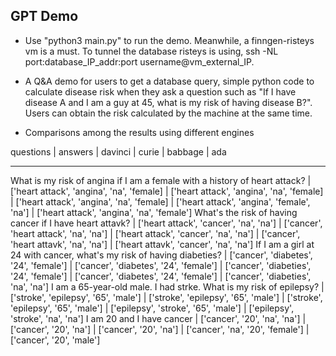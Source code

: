 ## GPT Demo

- Use "python3 main.py" to run the demo. Meanwhile, a finngen-risteys vm is a must. To tunnel the database risteys is using, ssh -NL port:database_IP_addr:port username@vm_external_IP. 

- A Q&A demo for users to get a database query, simple python code to calculate disease risk when they ask a question such as "If I have disease A and I am a guy at 45, what is my risk of having disease B?". Users can obtain the risk calculated by the machine at the same time.


- Comparisons among the results using different engines

questions | answers	| davinci | curie | babbage | ada
---------   -------   -------   -----   -------   ---
What is my risk of angina if I am a female with a history of heart attack? | ['heart attack', 'angina', 'na', 'female] | ['heart attack', 'angina', 'na', 'female] | ['heart attack', 'angina', 'na', 'female] | ['heart attack', 'angina', 'female', 'na'] | ['heart attack', 'angina', 'na', 'female']
What's the risk of having cancer if I have heart attavk? | ['heart attack', 'cancer', 'na', 'na'] | ['cancer', 'heart attack', 'na', 'na'] | ['heart attack', 'cancer', 'na', 'na'] | ['cancer', 'heart attavk', 'na', 'na'] | ['heart attavk', 'cancer', 'na', 'na']
If I am a girl at 24 with cancer, what's my risk of having diabeties? | ['cancer', 'diabetes', '24', 'female'] | ['cancer', 'diabetes', '24', 'female'] | ['cancer', 'diabeties', '24', 'female'] | ['cancer', 'diabetes', '24', 'female'] | ['cancer', 'diabeties', 'na', 'na']
I am a 65-year-old male. I had strke. What is my risk of epilepsy? | ['stroke', 'epilepsy', '65', 'male'] | ['stroke', 'epilepsy', '65', 'male'] | ['stroke', 'epilepsy', '65', 'male'] | ['epilepsy', 'stroke', '65', 'male'] | ['epilepsy', 'stroke', 'na', 'na']
I am 20 and I have cancer | ['cancer', '20', 'na', 'na'] | ['cancer', '20', 'na'] | ['cancer', '20', 'na'] | ['cancer', 'na', '20', 'female'] | ['cancer', '20', 'male']
